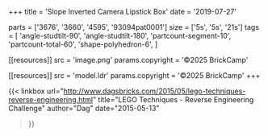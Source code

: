 +++
title = 'Slope Inverted Camera Lipstick Box'
date  = '2019-07-27'

parts = ['3676', '3660', '4595', '93094pat0001']
size  = ['5s', '5s', '21s']
tags  = [
  'angle-studtilt-90',
  'angle-studtilt-180',
  'partcount-segment-10',
  'partcount-total-60',
  'shape-polyhedron-6',
]

[[resources]]
src              = 'image.png'
params.copyright = '©2025 BrickCamp'

[[resources]]
src              = 'model.ldr'
params.copyright = '©2025 BrickCamp'
+++

{{< linkbox
    url="http://www.dagsbricks.com/2015/05/lego-techniques-reverse-engineering.html"
    title="LEGO Techniques - Reverse Engineering Challenge"
    author="Dag"
    date="2015-05-13"
>}}
